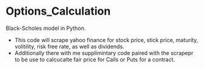 # Options_Calculation
Black-Scholes model in Python.
- This code will scrape yahoo finance for stock price, stick price, maturity, volitility, risk free rate, as well as dividends.
- Additionally there with me supplimintary code paired with the scrapepr to be use to calcucalte fair price for Calls or Puts for a contract. 

